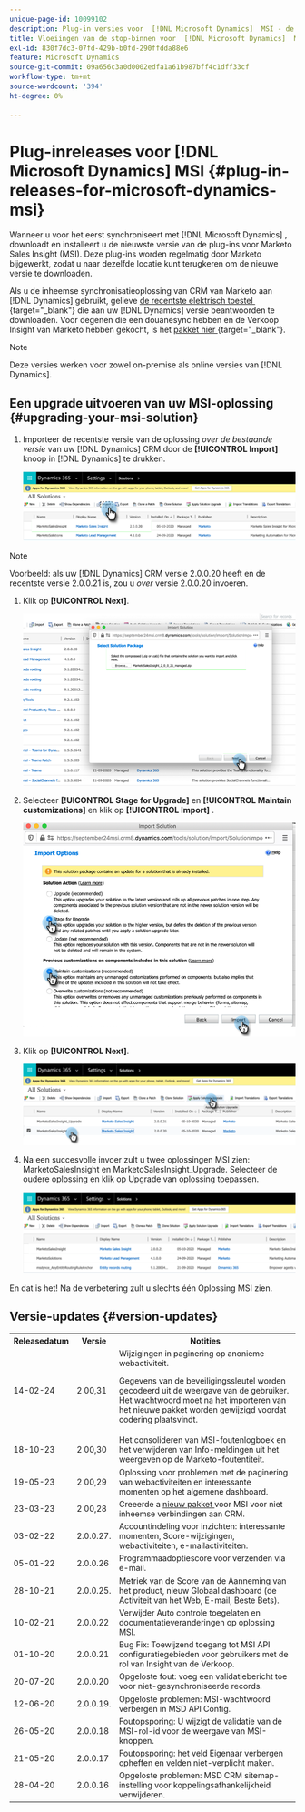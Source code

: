 ```yaml
---
unique-page-id: 10099102
description: Plug-in versies voor  [!DNL Microsoft Dynamics]  MSI - de Documentatie van Marketo - de Documentatie van het Product
title: Vloeiingen van de stop-binnen voor  [!DNL Microsoft Dynamics]  MSI
exl-id: 830f7dc3-07fd-429b-b0fd-290ffdda88e6
feature: Microsoft Dynamics
source-git-commit: 09a656c3a0d0002edfa1a61b987bff4c1dff33cf
workflow-type: tm+mt
source-wordcount: '394'
ht-degree: 0%

---
```


# Plug-inreleases voor [!DNL Microsoft Dynamics] MSI {#plug-in-releases-for-microsoft-dynamics-msi}

Wanneer u voor het eerst synchroniseert met [!DNL Microsoft Dynamics] , downloadt en installeert u de nieuwste versie van de plug-ins voor Marketo Sales Insight (MSI). Deze plug-ins worden regelmatig door Marketo bijgewerkt, zodat u naar dezelfde locatie kunt terugkeren om de nieuwe versie te downloaden.

Als u de inheemse synchronisatieoplossing van CRM van Marketo aan [!DNL Dynamics] gebruikt, gelieve [&#x200B; de recentste elektrisch toestel &#x200B;](/help/marketo/product-docs/marketo-sales-insight/msi-for-microsoft-dynamics/installing/download-the-marketo-sales-insight-solution-for-microsoft-dynamics.md){target="_blank"} die aan uw [!DNL Dynamics] versie beantwoorden te downloaden. Voor degenen die een douanesync hebben en de Verkoop Insight van Marketo hebben gekocht, is het [&#x200B; pakket hier &#x200B;](https://mktg-cdn.marketo.com/community/MarketoSalesInsight_NonNative.zip){target="_blank"}.

>[!NOTE]
>
>Deze versies werken voor zowel on-premise als online versies van [!DNL Dynamics].

## Een upgrade uitvoeren van uw MSI-oplossing {#upgrading-your-msi-solution}

1. Importeer de recentste versie van de oplossing _over de bestaande versie_ van uw [!DNL Dynamics] CRM door de **[!UICONTROL Import]** knoop in [!DNL Dynamics] te drukken.

   ![](assets/plug-in-releases-for-microsoft-dynamics-msi-1.png)

>[!NOTE]
>
>Voorbeeld: als uw [!DNL Dynamics] CRM versie 2.0.0.20 heeft en de recentste versie 2.0.0.21 is, zou u _over_ versie 2.0.0.20 invoeren.

1. Klik op **[!UICONTROL Next]**.

   ![](assets/plug-in-releases-for-microsoft-dynamics-msi-2.png)

1. Selecteer **[!UICONTROL Stage for Upgrade]** en **[!UICONTROL Maintain customizations]** en klik op **[!UICONTROL Import]** .

   ![](assets/plug-in-releases-for-microsoft-dynamics-msi-3.png)

1. Klik op **[!UICONTROL Next]**.

   ![](assets/plug-in-releases-for-microsoft-dynamics-msi-4.png)

1. Na een succesvolle invoer zult u twee oplossingen MSI zien: MarketoSalesInsight en MarketoSalesInsight_Upgrade. Selecteer de oudere oplossing en klik op Upgrade van oplossing toepassen.

   ![](assets/plug-in-releases-for-microsoft-dynamics-msi-5.png)

En dat is het! Na de verbetering zult u slechts één Oplossing MSI zien.

## Versie-updates {#version-updates}

<table>
 <tbody>
  <tr>
   <th>Releasedatum</th>
   <th>Versie</th>
   <th>Notities</th>
  </tr>
  <tr>
   <td>14-02-24</td>
   <td>2 00,31</td>
   <td>Wijzigingen in paginering op anonieme webactiviteit.
   <p>
   Gegevens van de beveiligingssleutel worden gecodeerd uit de weergave van de gebruiker. Het wachtwoord moet na het importeren van het nieuwe pakket worden gewijzigd voordat codering plaatsvindt.</td>
  </tr>
  <tr>
   <td>18-10-23</td>
   <td>2 00,30</td>
   <td>Het consolideren van MSI-foutenlogboek en het verwijderen van Info-meldingen uit het weergeven op de Marketo-foutentiteit.</td>
  </tr>
  <tr>
   <td>19-05-23</td>
   <td>2 00,29</td>
   <td>Oplossing voor problemen met de paginering van webactiviteiten en interessante momenten op het algemene dashboard.</td>
  </tr>
  <tr>
   <td>23-03-23</td>
   <td>2 00,28</td>
   <td>Creeerde a <a href="https://mktg-cdn.marketo.com/community/MarketoSalesInsight_NonNative.zip"> nieuw pakket </a> voor MSI voor niet inheemse verbindingen aan CRM.</td>
  </tr>
  <tr>
   <td>03-02-22</td>
   <td>2.0.0.27.</td>
   <td>Accountindeling voor inzichten: interessante momenten, Score-wijzigingen, webactiviteiten, e-mailactiviteiten.</td>
  </tr>
  <tr>
   <td>05-01-22</td>
   <td>2.0.0.26</td>
   <td>Programmaadoptiescore voor verzenden via e-mail.</td>
  </tr>
  <tr>
   <td>28-10-21</td>
   <td>2.0.0.25.</td>
   <td>Metriek van de Score van de Aanneming van het product, nieuw Globaal dashboard (de Activiteit van het Web, E-mail, Beste Bets).</td>
  </tr>
  <tr>
   <td>10-02-21</td>
   <td>2.0.0.22</td>
   <td>Verwijder Auto controle toegelaten en documentatieveranderingen op oplossing MSI.</td>
  </tr>
  <tr>
   <td>01-10-20</td>
   <td>2.0.0.21</td>
   <td>Bug Fix: Toewijzend toegang tot MSI API configuratiegebieden voor gebruikers met de rol van Insight van de Verkoop.</td>
  </tr>
  <tr>
   <td>20-07-20</td>
   <td>2.0.0.20</td>
   <td>Opgeloste fout: voeg een validatiebericht toe voor niet-gesynchroniseerde records.</td>
  </tr>
  <tr>
   <td>12-06-20</td>
   <td>2.0.0.19.</td>
   <td>Opgeloste problemen: MSI-wachtwoord verbergen in MSD API Config.</td>
  </tr>
  <tr>
   <td>26-05-20</td>
   <td>2.0.0.18</td>
   <td>Foutopsporing: U wijzigt de validatie van de MSI-rol-id voor de weergave van MSI-knoppen.</td>
  </tr>
  <tr>
   <td>21-05-20</td>
   <td>2.0.0.17</td>
   <td>Foutopsporing: het veld Eigenaar verbergen opheffen en velden niet-verplicht maken.</td>
  </tr>
  <tr>
   <td>28-04-20</td>
   <td>2.0.0.16</td>
   <td>Opgeloste problemen: MSD CRM sitemap-instelling voor koppelingsafhankelijkheid verwijderen.</td>
  </tr>
 </tbody>
</table>
